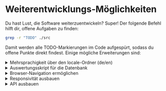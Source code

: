 # Weiterentwicklungs-Möglichkeiten

Du hast Lust, die Software weiterzuentwickeln? Super! Der folgende Befehl hilft dir, offene Aufgaben zu finden:

```bash
grep -r "TODO" ./src
```

Damit werden alle TODO-Markierungen im Code aufgespürt, sodass du offene Punkte direkt findest. Einige mögliche Erweiterungen sind:

<details><summary>Mehrsprachigkeit über den locale-Ordner (de/en)</summary>

# Locale-Ordner und Sprachen in Django

Django verwaltet Übersetzungen über `locale`-Ordner, die sprachspezifische Übersetzungsdateien enthalten. Die wichtigsten Schritte:

## 1. Locale-Ordnerstruktur

Jeder `locale`-Ordner wird im Projekt oder in einer App erstellt und folgt dem Schema:
`<app_name>/locale/<language_code>/LC_MESSAGES/`
Beispiel für Deutsch und Englisch:
`myapp/locale/de/LC_MESSAGES/ myapp/locale/en/LC_MESSAGES/`

## 2. Übersetzungsdateien

Die Übersetzungsdateien heißen:

- `django.po`: Enthält die Übersetzungen.
- `django.mo`: Kompilierte Version der `.po`-Datei (wird automatisch generiert).

## 3. Erstellung der Übersetzungsdateien

Übersetzungsnachrichten werden mit dem Befehl gesammelt:

```bash
python manage.py makemessages -l <language_code>
```

## 4. Übersetzungen bearbeiten

Die `django.po`-Datei kann mit einem Texteditor oder speziellen Tools wie [Poedit](https://poedit.net/) bearbeitet werden. Beispiel:

```po
msgid "Welcome"
msgstr "Willkommen"
```

## 5. Übersetzungsdateien kompilieren

Nach dem Bearbeiten der .po-Dateien müssen sie in .mo-Dateien kompiliert werden:

```bash
python manage.py compilemessages
```

## 6. Aktivierung der Sprache

Django verwendet die aktive Sprache aus den Einstellungen oder der Benutzersitzung. Die Sprache kann über Middleware oder Views geändert werden:

Middleware
Stelle sicher, dass LocaleMiddleware in MIDDLEWARE aktiviert ist:

```bash
MIDDLEWARE = [
    ...
    'django.middleware.locale.LocaleMiddleware',
    ...
]
```

</details>

<details><summary>Auswertungsskript für die Datenbank</summary>
Offene Aufgabe (TODO): Es fehlt noch ein Skript zur automatischen Analyse der erfassten Daten wie Verweildauer, Klicks und weiteres Nutzerverhalten.
Aktuell können die Daten zwar exportiert, aber nicht direkt innerhalb des Systems ausgewertet werden. Die Analyse muss derzeit manuell in Python oder R erfolgen. Ein Skript, das diese Auswertung direkt übernimmt, wäre eine sinnvolle Erweiterung.</details>

<details><summary>Browser-Navigation ermöglichen</summary>
Derzeit gibt es keine eingebauten "Zurück"- und "Vor"-Buttons. Es gibt eine interne Navigation über einen JavaScript-"Zurück"-Button im Profil und statische "Zurück"-Buttons in den Templates. Das liegt daran, dass die allgemeine JavaScript-Navigation nicht immer zuverlässig funktioniert. In manchen Fällen muss der "Zurück"-Button absichtlich doppelt springen (z. B. nach dem Schreiben eines Kommentars, damit man wirklich auf die vorherige Seite kommt). Dies hatte ich durch den `session-pop`-Befehl gelöst, der jedoch den "Vor"-Button durcheinanderbringt und an anderen Stellen nicht korrekt funktioniert. Dieses Problem muss noch gelöst werden. Aktuell wird die Navigation über Templates und HTML geregelt und ist größtenteils nicht dynamisch.
</details>

<details><summary>Responsivität ausbauen</summary>
Die Anwendung funktioniert bereits auf unterschiedlichen Bildschirmgrößen, benötigt aber noch einige Anpassungen für die mobile Nutzung.
</details>

<details><summary>API ausbauen</summary>

- Momentan können über die API Kommentare und Profile erstellt werden. Langfristig wäre es möglich, die gesamte Funktionalität über die API zugänglich zu machen.

- Aktuell erfolgen Admin-Tätigkeiten über das /admin-Panel, was für den Start ausreicht.
- Eine API ist bereits angelegt (im api-Ordner).
- Es gibt eine API-Dokumentation (.yaml-Datei), die im Swagger Editor geöffnet werden kann.
- Auch eine Postman-Anbindung ist vorhanden.

### OpenAPI documentation

An up to date OpenApi documentation can be found [here](/docs/api-openapi.yaml).

The documentation can be interactively visualized using [Swagger](https://editor.swagger.io/).

### Postman collection

An up to date postman collection documenting the API can be found [here](/docs/api-postman.json).

</details>
